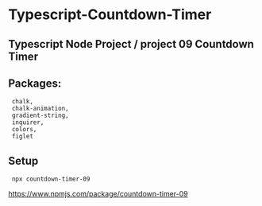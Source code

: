 # Typescript-Countdown-Timer
## Typescript Node Project /  project 09 Countdown Timer


## Packages:
```
 chalk,
 chalk-animation,
 gradient-string,
 inquirer,
 colors,
 figlet
```

 ## Setup
```
 npx countdown-timer-09
```
https://www.npmjs.com/package/countdown-timer-09
